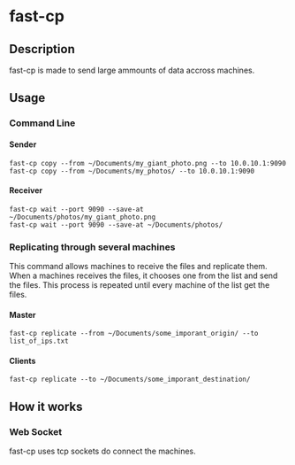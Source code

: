# fast-cp

## Description

fast-cp is made to send large ammounts of data accross machines.

## Usage

### Command Line

#### Sender 

```
fast-cp copy --from ~/Documents/my_giant_photo.png --to 10.0.10.1:9090
fast-cp copy --from ~/Documents/my_photos/ --to 10.0.10.1:9090
```

#### Receiver 

```
fast-cp wait --port 9090 --save-at ~/Documents/photos/my_giant_photo.png
fast-cp wait --port 9090 --save-at ~/Documents/photos/
```

### Replicating through several machines

This command allows machines to receive the files and replicate them. When a machines receives the files, it chooses one from the list and send the files. This process is repeated until every machine of the list get the files.

#### Master 

```
fast-cp replicate --from ~/Documents/some_imporant_origin/ --to list_of_ips.txt
```

#### Clients

```
fast-cp replicate --to ~/Documents/some_imporant_destination/
```

## How it works

### Web Socket

fast-cp uses tcp sockets do connect the machines.
